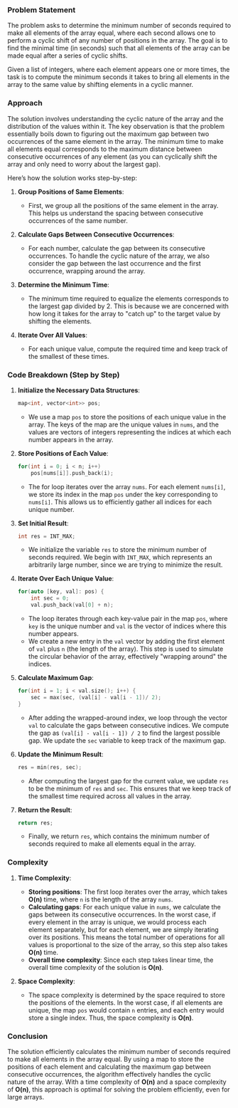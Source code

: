 ### Problem Statement

The problem asks to determine the minimum number of seconds required to make all elements of the array equal, where each second allows one to perform a cyclic shift of any number of positions in the array. The goal is to find the minimal time (in seconds) such that all elements of the array can be made equal after a series of cyclic shifts. 

Given a list of integers, where each element appears one or more times, the task is to compute the minimum seconds it takes to bring all elements in the array to the same value by shifting elements in a cyclic manner.

### Approach

The solution involves understanding the cyclic nature of the array and the distribution of the values within it. The key observation is that the problem essentially boils down to figuring out the maximum gap between two occurrences of the same element in the array. The minimum time to make all elements equal corresponds to the maximum distance between consecutive occurrences of any element (as you can cyclically shift the array and only need to worry about the largest gap).

Here’s how the solution works step-by-step:
1. **Group Positions of Same Elements**:
   - First, we group all the positions of the same element in the array. This helps us understand the spacing between consecutive occurrences of the same number.
  
2. **Calculate Gaps Between Consecutive Occurrences**:
   - For each number, calculate the gap between its consecutive occurrences. To handle the cyclic nature of the array, we also consider the gap between the last occurrence and the first occurrence, wrapping around the array.
  
3. **Determine the Minimum Time**:
   - The minimum time required to equalize the elements corresponds to the largest gap divided by 2. This is because we are concerned with how long it takes for the array to "catch up" to the target value by shifting the elements.
  
4. **Iterate Over All Values**:
   - For each unique value, compute the required time and keep track of the smallest of these times.

### Code Breakdown (Step by Step)

1. **Initialize the Necessary Data Structures**:
   ```cpp
   map<int, vector<int>> pos;
   ```
   - We use a map `pos` to store the positions of each unique value in the array. The keys of the map are the unique values in `nums`, and the values are vectors of integers representing the indices at which each number appears in the array.

2. **Store Positions of Each Value**:
   ```cpp
   for(int i = 0; i < n; i++)
       pos[nums[i]].push_back(i);
   ```
   - The for loop iterates over the array `nums`. For each element `nums[i]`, we store its index in the map `pos` under the key corresponding to `nums[i]`. This allows us to efficiently gather all indices for each unique number.

3. **Set Initial Result**:
   ```cpp
   int res = INT_MAX;
   ```
   - We initialize the variable `res` to store the minimum number of seconds required. We begin with `INT_MAX`, which represents an arbitrarily large number, since we are trying to minimize the result.

4. **Iterate Over Each Unique Value**:
   ```cpp
   for(auto [key, val]: pos) {
       int sec = 0;
       val.push_back(val[0] + n);
   ```
   - The loop iterates through each key-value pair in the map `pos`, where `key` is the unique number and `val` is the vector of indices where this number appears.
   - We create a new entry in the `val` vector by adding the first element of `val` plus `n` (the length of the array). This step is used to simulate the circular behavior of the array, effectively "wrapping around" the indices.

5. **Calculate Maximum Gap**:
   ```cpp
   for(int i = 1; i < val.size(); i++) {
       sec = max(sec, (val[i] - val[i - 1])/ 2);
   }
   ```
   - After adding the wrapped-around index, we loop through the vector `val` to calculate the gaps between consecutive indices. We compute the gap as `(val[i] - val[i - 1]) / 2` to find the largest possible gap. We update the `sec` variable to keep track of the maximum gap.

6. **Update the Minimum Result**:
   ```cpp
   res = min(res, sec);
   ```
   - After computing the largest gap for the current value, we update `res` to be the minimum of `res` and `sec`. This ensures that we keep track of the smallest time required across all values in the array.

7. **Return the Result**:
   ```cpp
   return res;
   ```
   - Finally, we return `res`, which contains the minimum number of seconds required to make all elements equal in the array.

### Complexity

1. **Time Complexity**:
   - **Storing positions**: The first loop iterates over the array, which takes **O(n)** time, where `n` is the length of the array `nums`.
   - **Calculating gaps**: For each unique value in `nums`, we calculate the gaps between its consecutive occurrences. In the worst case, if every element in the array is unique, we would process each element separately, but for each element, we are simply iterating over its positions. This means the total number of operations for all values is proportional to the size of the array, so this step also takes **O(n)** time.
   - **Overall time complexity**: Since each step takes linear time, the overall time complexity of the solution is **O(n)**.

2. **Space Complexity**:
   - The space complexity is determined by the space required to store the positions of the elements. In the worst case, if all elements are unique, the map `pos` would contain `n` entries, and each entry would store a single index. Thus, the space complexity is **O(n)**.

### Conclusion

The solution efficiently calculates the minimum number of seconds required to make all elements in the array equal. By using a map to store the positions of each element and calculating the maximum gap between consecutive occurrences, the algorithm effectively handles the cyclic nature of the array. With a time complexity of **O(n)** and a space complexity of **O(n)**, this approach is optimal for solving the problem efficiently, even for large arrays.